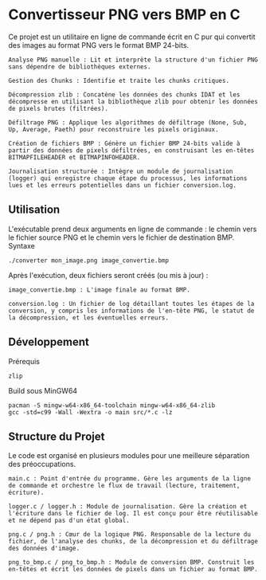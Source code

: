 Convertisseur PNG vers BMP en C
===============================
Ce projet est un utilitaire en ligne de commande écrit en C pur qui convertit des images au format PNG vers le format BMP 24-bits.

    Analyse PNG manuelle : Lit et interprète la structure d'un fichier PNG sans dépendre de bibliothèques externes.

    Gestion des Chunks : Identifie et traite les chunks critiques.

    Décompression zlib : Concatène les données des chunks IDAT et les décompresse en utilisant la bibliothèque zlib pour obtenir les données de pixels brutes (filtrées).

    Défiltrage PNG : Applique les algorithmes de défiltrage (None, Sub, Up, Average, Paeth) pour reconstruire les pixels originaux.

    Création de fichiers BMP : Génère un fichier BMP 24-bits valide à partir des données de pixels défiltrées, en construisant les en-têtes BITMAPFILEHEADER et BITMAPINFOHEADER.

    Journalisation structurée : Intègre un module de journalisation (logger) qui enregistre chaque étape du processus, les informations lues et les erreurs potentielles dans un fichier conversion.log.

Utilisation
-----------
L'exécutable prend deux arguments en ligne de commande : le chemin vers le fichier source PNG et le chemin vers le fichier de destination BMP.
Syntaxe

    ./converter mon_image.png image_convertie.bmp

Après l'exécution, deux fichiers seront créés (ou mis à jour) :

    image_convertie.bmp : L'image finale au format BMP.

    conversion.log : Un fichier de log détaillant toutes les étapes de la conversion, y compris les informations de l'en-tête PNG, le statut de la décompression, et les éventuelles erreurs.

Développement
---------
Prérequis

    zlip

Build sous MinGW64

    pacman -S mingw-w64-x86_64-toolchain mingw-w64-x86_64-zlib
    gcc -std=c99 -Wall -Wextra -o main src/*.c -lz

Structure du Projet
-------------------
Le code est organisé en plusieurs modules pour une meilleure séparation des préoccupations.

    main.c : Point d'entrée du programme. Gère les arguments de la ligne de commande et orchestre le flux de travail (lecture, traitement, écriture).

    logger.c / logger.h : Module de journalisation. Gère la création et l'écriture dans le fichier de log. Il est conçu pour être réutilisable et ne dépend pas d'un état global.

    png.c / png.h : Cœur de la logique PNG. Responsable de la lecture du fichier, de l'analyse des chunks, de la décompression et du défiltrage des données d'image.

    png_to_bmp.c / png_to_bmp.h : Module de conversion BMP. Construit les en-têtes et écrit les données de pixels dans un fichier au format BMP.

